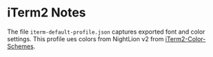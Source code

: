 # iTerm2 Notes

The file `iterm-default-profile.json` captures exported font and color settings. This profile ues colors from NightLion v2 from [iTerm2-Color-Schemes](https://github.com/mbadolato/iTerm2-Color-Schemes).
